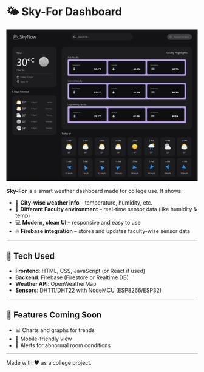 # 🌤️ Sky-For Dashboard

![Sky-For Dashboard Preview](https://github.com/tarunkumar-sys/Sky-for/blob/main/public/images/output.png) <!-- Replace with your actual image path or URL -->

**Sky-For** is a smart weather dashboard made for college use. It shows:

- 🌆 **City-wise weather info** – temperature, humidity, etc.
- 🏫 **Different Faculty environment** – real-time sensor data (like humidity & temp)
- 💻 **Modern, clean UI** – responsive and easy to use
- 🔥 **Firebase integration** – stores and updates faculty-wise sensor data

---

## 🔧 Tech Used

- **Frontend**: HTML, CSS, JavaScript (or React if used)
- **Backend**: Firebase (Firestore or Realtime DB)
- **Weather API**: OpenWeatherMap
- **Sensors**: DHT11/DHT22 with NodeMCU (ESP8266/ESP32)

---

## 🧪 Features Coming Soon

- 📊 Charts and graphs for trends
- 📱 Mobile-friendly view
- 🔔 Alerts for abnormal room conditions

---

Made with ❤️ as a college project.
